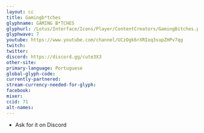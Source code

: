 ```yaml
---
layout: cc
title: Gamingb*tches
glyphname: GAMING B*TCHES
glyphurl: /Lotus/Interface/Icons/Player/ContentCreators/GamingBitches.png
glyphwave: 7
youtube: https://www.youtube.com/channel/UCzOgk6rXRIoq3supZHPv7qg
twitch:
twitter:
discord: https://discord.gg/cute3X3
other-site:
primary-language: Portuguese
global-glyph-code:
currently-partnered:
stream-currency-needed-for-glyph:
facebook:
mixer:
ccid: 71
alt-names:
---
```

* Ask for it on Discord
